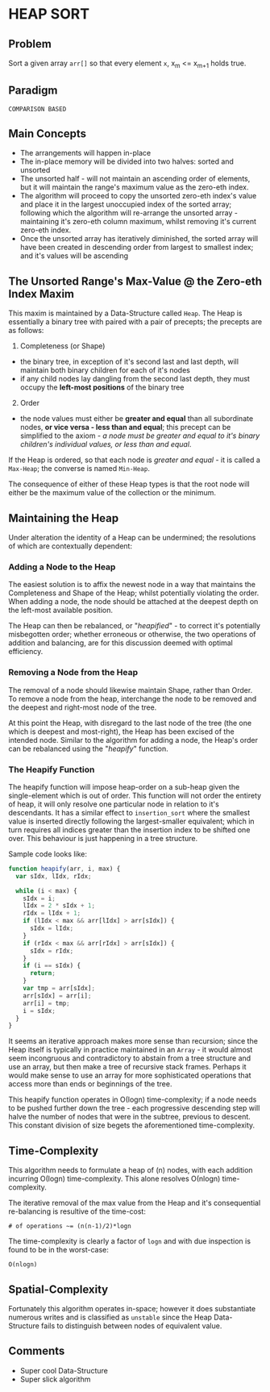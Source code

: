 # HEAP SORT

## Problem
Sort a given array `arr[]` so that every element `x`, x<sub>m</sub> <= x<sub>m+1</sub> holds true.

## Paradigm
`COMPARISON BASED`

## Main Concepts
- The arrangements will happen in-place
- The in-place memory will be divided into two halves: sorted and unsorted
- The unsorted half - will not maintain an ascending order of elements, but it will maintain the range's maximum value as the zero-eth index.
- The algorithm will proceed to copy the unsorted zero-eth index's value and place it in the largest unoccupied index of the sorted array; following which the algorithm will re-arrange the unsorted array - maintaining it's zero-eth column maximum, whilst removing it's current zero-eth index.
- Once the unsorted array has iteratively diminished, the sorted array will have been created in descending order from largest to smallest index; and it's values will be ascending

## The Unsorted Range's Max-Value @ the Zero-eth Index Maxim
This maxim is maintained by a Data-Structure called `Heap`. The Heap is essentially a binary tree with paired with a pair of precepts; the precepts are as follows:

1. Completeness (or Shape)
  - the binary tree, in exception of it's second last and last depth, will maintain both binary children for each of it's nodes
  - if any child nodes lay dangling from the second last depth, they must occupy the **left-most positions** of the binary tree
2. Order
  - the node values must either be **greater and equal** than all subordinate nodes, **or vice versa - less than and equal**; this precept can be simplified to the axiom - *a node must be greater and equal to it's binary children's individual values, or less than and equal*.

If the Heap is ordered, so that each node is *greater and equal* - it is called a `Max-Heap`; the converse is named `Min-Heap`.

The consequence of either of these Heap types is that the root node will either be the maximum value of the collection or the minimum.

## Maintaining the Heap
Under alteration the identity of a Heap can be undermined; the resolutions of which are contextually dependent:

### Adding a Node to the Heap
The easiest solution is to affix the newest node in a way that maintains the Completeness and Shape of the Heap; whilst potentially violating the order. When adding a node, the node should be attached at the deepest depth on the left-most available position.

The Heap can then be rebalanced, or "*heapified*" - to correct it's potentially misbegotten order; whether erroneous or otherwise, the two operations of addition and balancing, are for this discussion deemed with optimal efficiency.

### Removing a Node from the Heap
The removal of a node should likewise maintain Shape, rather than Order. To remove a node from the heap, interchange the node to be removed and the deepest and right-most node of the tree.

At this point the Heap, with disregard to the last node of the tree (the one which is deepest and most-right), the Heap has been excised of the intended node. Similar to the algorithm for adding a node, the Heap's order can be rebalanced using the "*heapify*" function.

### The Heapify Function
The heapify function will impose heap-order on a sub-heap given the single-element which is out of order. This function will not order the entirety of heap, it will only resolve one particular node in relation to it's descendants. It has a similar effect to `insertion_sort` where the smallest value is inserted directly following the largest-smaller equivalent; which in turn requires all indices greater than the insertion index to be shifted one over. This behaviour is just happening in a tree structure.

Sample code looks like:
```javascript
function heapify(arr, i, max) {
  var sIdx, lIdx, rIdx;

  while (i < max) {
    sIdx = i;
    lIdx = 2 * sIdx + 1;
    rIdx = lIdx + 1;
    if (lIdx < max && arr[lIdx] > arr[sIdx]) {
      sIdx = lIdx;
    }
    if (rIdx < max && arr[rIdx] > arr[sIdx]) {
      sIdx = rIdx;
    }
    if (i == sIdx) {
      return;
    }
    var tmp = arr[sIdx];
    arr[sIdx] = arr[i];
    arr[i] = tmp;
    i = sIdx;
  }
}
```
It seems an iterative approach makes more sense than recursion; since the Heap itself is typically in practice maintained in an `Array` - it would almost seem incongruous and contradictory to abstain from a tree structure and use an array, but then make a tree of recursive stack frames. Perhaps it would make sense to use an array for more sophisticated operations that access more than ends or beginnings of the tree.

This heapify function operates in &Omicron;(logn) time-complexity; if a node needs to be pushed further down the tree - each progressive descending step will halve the number of nodes that were in the subtree, previous to descent. This constant division of size begets the aforementioned time-complexity.

## Time-Complexity

This algorithm needs to formulate a heap of (n) nodes, with each addition incurring &Omicron;(logn) time-complexity. This alone resolves &Omicron;(nlogn) time-complexity.

The iterative removal of the max value from the Heap and it's consequential re-balancing is resultive of the time-cost:
```
# of operations ~= (n(n-1)/2)*logn
```

The time-complexity is clearly a factor of `logn` and with due inspection is found to be in the worst-case:
```
O(nlogn)
```

## Spatial-Complexity
Fortunately this algorithm operates in-space; however it does substantiate numerous writes and is classified as `unstable` since the Heap Data-Structure fails to distinguish between nodes of equivalent value.

## Comments
- Super cool Data-Structure
- Super slick algorithm
